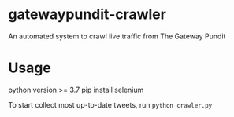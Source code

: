 # gatewaypundit-crawler
An automated system to crawl live traffic from The Gateway Pundit

# Usage
python version >= 3.7
pip install selenium

To start collect most up-to-date tweets, run
`python crawler.py`
